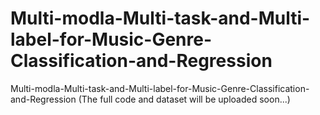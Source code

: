 # Multi-modla-Multi-task-and-Multi-label-for-Music-Genre-Classification-and-Regression
Multi-modla-Multi-task-and-Multi-label-for-Music-Genre-Classification-and-Regression
(The full code and dataset will be uploaded soon...)
